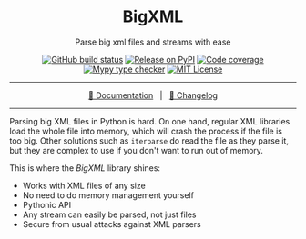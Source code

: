 <div align="center" size="15px">

# BigXML

Parse big xml files and streams with ease

[![GitHub build status](https://img.shields.io/github/actions/workflow/status/rogdham/bigxml/build.yml?branch=master)](https://github.com/rogdham/bigxml/actions?query=branch:master)
[![Release on PyPI](https://img.shields.io/pypi/v/bigxml)](https://pypi.org/project/bigxml/)
[![Code coverage](https://img.shields.io/badge/coverage-100%25-brightgreen)](https://github.com/rogdham/bigxml/search?q=fail+under&type=Code)
[![Mypy type checker](https://img.shields.io/badge/type_checker-mypy-informational)](https://mypy.readthedocs.io/)
[![MIT License](https://img.shields.io/pypi/l/bigxml)](https://github.com/Rogdham/bigxml/blob/master/LICENSE.txt)

---

[📖 Documentation](https://bigxml.rogdham.net/)&nbsp;&nbsp;&nbsp;|&nbsp;&nbsp;&nbsp;[📃 Changelog](./CHANGELOG.md)

</div>

---

Parsing big XML files in Python is hard. On one hand, regular XML libraries load the
whole file into memory, which will crash the process if the file is too big. Other
solutions such as `iterparse` do read the file as they parse it, but they are complex to
use if you don't want to run out of memory.

This is where the _BigXML_ library shines:

- Works with XML files of any size
- No need to do memory management yourself
- Pythonic API
- Any stream can easily be parsed, not just files
- Secure from usual attacks against XML parsers
